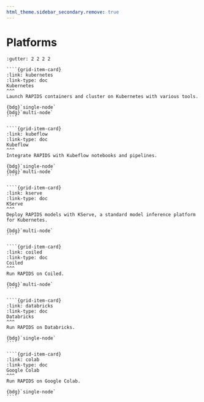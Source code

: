```yaml
---
html_theme.sidebar_secondary.remove: true
---
```


# Platforms

`````{gridtoctree} 1 2 2 3
:gutter: 2 2 2 2

````{grid-item-card}
:link: kubernetes
:link-type: doc
Kubernetes
^^^
Launch RAPIDS containers and cluster on Kubernetes with various tools.

{bdg}`single-node`
{bdg}`multi-node`
````

````{grid-item-card}
:link: kubeflow
:link-type: doc
Kubeflow
^^^
Integrate RAPIDS with Kubeflow notebooks and pipelines.

{bdg}`single-node`
{bdg}`multi-node`
````

````{grid-item-card}
:link: kserve
:link-type: doc
KServe
^^^
Deploy RAPIDS models with KServe, a standard model inference platform
for Kubernetes.

{bdg}`multi-node`
````

````{grid-item-card}
:link: coiled
:link-type: doc
Coiled
^^^
Run RAPIDS on Coiled.

{bdg}`multi-node`
````

````{grid-item-card}
:link: databricks
:link-type: doc
Databricks
^^^
Run RAPIDS on Databricks.

{bdg}`single-node`
````

````{grid-item-card}
:link: colab
:link-type: doc
Google Colab
^^^
Run RAPIDS on Google Colab.

{bdg}`single-node`
````

`````
